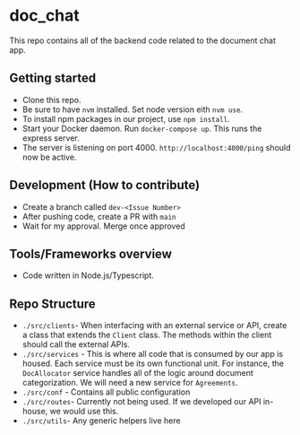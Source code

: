 # doc_chat

This repo contains all of the backend code related to the document chat app.

## Getting started

- Clone this repo.
- Be sure to have `nvm` installed. Set node version eith `nvm use`.
- To install npm packages in our project, use `npm install`.
- Start your Docker daemon. Run `docker-compose up`. This runs the express server.
- The server is listening on port 4000. `http://localhost:4000/ping` should now be active.

## Development (How to contribute)

- Create a branch called `dev-<Issue Number>`
- After pushing code, create a PR with `main`
- Wait for my approval. Merge once approved

## Tools/Frameworks overview

- Code written in Node.js/Typescript.

## Repo Structure
- `./src/clients`- When interfacing with an external service or API, create a class that extends the `Client` class. The methods within the client should call the external APIs.
- `./src/services` - This is where all code that is consumed by our app is housed. Each service must be its own functional unit. For instance, the `DocAllocator` service handles all of the logic around document categorization. We will need a new service for `Agreements`.
- `./src/conf` - Contains all public configuration
- `./src/routes`- Currently not being used. If we developed our API in-house, we would use this.
- `./src/utils`- Any generic helpers live here